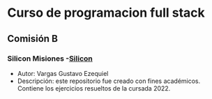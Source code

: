 #  Curso de programacion full stack
## Comisión B
### Silicon Misiones -[Silicon]( https://siliconmisiones.gob.ar/)
+ Autor: Vargas Gustavo Ezequiel
+ Descripción: este repositorio fue creado con fines académicos. Contiene
los ejercicios resueltos de la cursada 2022.
